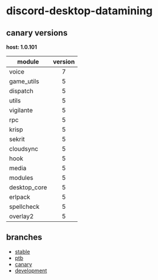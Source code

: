 # discord-desktop-datamining

## canary versions

**host: 1.0.101**

| module | version |
| ------ | :-----: |
| voice | 7 |
| game_utils | 5 |
| dispatch | 5 |
| utils | 5 |
| vigilante | 5 |
| rpc | 5 |
| krisp | 5 |
| sekrit | 5 |
| cloudsync | 5 |
| hook | 5 |
| media | 5 |
| modules | 5 |
| desktop_core | 5 |
| erlpack | 5 |
| spellcheck | 5 |
| overlay2 | 5 |

## branches

- [stable](https://github.com/OpenAsar/discord-desktop-datamining/tree/stable)
- [ptb](https://github.com/OpenAsar/discord-desktop-datamining/tree/ptb)
- [canary](https://github.com/OpenAsar/discord-desktop-datamining/tree/canary)
- [development](https://github.com/OpenAsar/discord-desktop-datamining/tree/development)